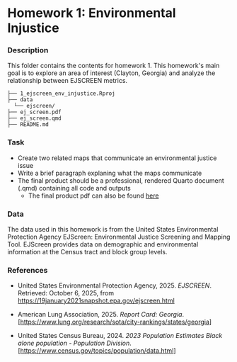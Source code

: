 # Homework 1: Environmental Injustice

### Description

This folder contains the contents for homework 1. This homework's main goal is to explore an area of interest (Clayton, Georgia) and analyze the relationship between EJSCREEN metrics.

```{=html}
├── 1_ejscreen_env_injustice.Rproj
├── data
  └── ejscreen/
├── ej_screen.pdf
├── ej_screen.qmd
├── README.md
```

### Task

-   Create two related maps that communicate an environmental justice issue
-   Write a brief paragraph explaning what the maps communicate
-   The final product should be a professional, rendered Quarto document (.qmd) containing all code and outputs
    -   The final product pdf can also be found [here](https://github.com/zachyyy700/eds223-hw/blob/main/eds223-hw1/ej_screen.pdf)

### Data

The data used in this homework is from the United States Environmental Protection Agency EJScreen: Environmental Justice Screening and Mapping Tool. EJScreen provides data on demographic and environmental information at the Census tract and block group levels.

### References

-   United States Environmental Protection Agency, 2025. *EJSCREEN*. Retrieved: October 6, 2025, from <https://19january2021snapshot.epa.gov/ejscreen.html>

-   American Lung Association, 2025. *Report Card: Georgia*. [<https://www.lung.org/research/sota/city-rankings/states/georgia>]

-   United States Census Bureau, 2024. *2023 Population Estimates Black alone population - Population Division*. [<https://www.census.gov/topics/population/data.html>]
